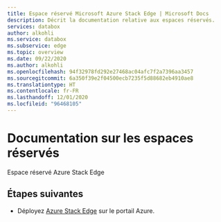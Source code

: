 ```yaml
---
title: Espace réservé Microsoft Azure Stack Edge | Microsoft Docs
description: Décrit la documentation relative aux espaces réservés.
services: databox
author: alkohli
ms.service: databox
ms.subservice: edge
ms.topic: overview
ms.date: 09/22/2020
ms.author: alkohli
ms.openlocfilehash: 94f32978fd292e27468ac04afc7f2a7396aa3457
ms.sourcegitcommit: 6a350f39e2f04500ecb7235f5d88682eb4910ae8
ms.translationtype: HT
ms.contentlocale: fr-FR
ms.lasthandoff: 12/01/2020
ms.locfileid: "96468105"
---
```

# <a name="what-is-placeholder-doc"></a>Documentation sur les espaces réservés

Espace réservé Azure Stack Edge 

## <a name="next-steps"></a>Étapes suivantes

- Déployez [Azure Stack Edge](azure-stack-edge-gpu-deploy-prep.md) sur le portail Azure.
